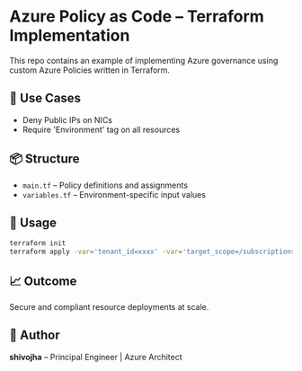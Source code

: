 # Azure Policy as Code – Terraform Implementation

This repo contains an example of implementing Azure governance using custom Azure Policies written in Terraform.

## 🔧 Use Cases

- Deny Public IPs on NICs
- Require 'Environment' tag on all resources

## 📦 Structure

- `main.tf` – Policy definitions and assignments
- `variables.tf` – Environment-specific input values

## 🚀 Usage

```bash
terraform init
terraform apply -var='tenant_id=xxxx' -var='target_scope=/subscriptions/xxxx'
```

## 📈 Outcome

Secure and compliant resource deployments at scale.

## 🧠 Author

**shivojha** – Principal Engineer | Azure Architect
